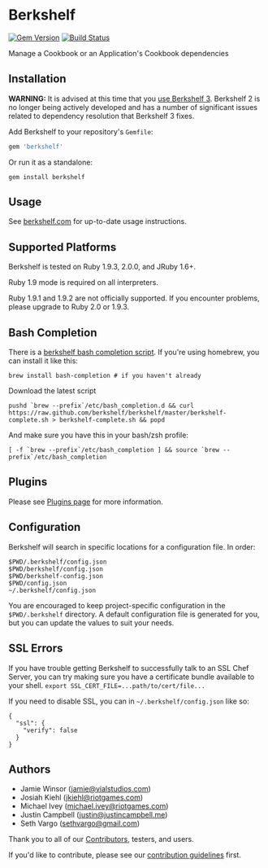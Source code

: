 Berkshelf
=========
[![Gem Version](https://badge.fury.io/rb/berkshelf.png)](http://badge.fury.io/rb/berkshelf)
[![Build Status](https://travis-ci.org/berkshelf/berkshelf.png?branch=master)](https://travis-ci.org/berkshelf/berkshelf)

Manage a Cookbook or an Application's Cookbook dependencies

Installation
------------

**WARNING:** It is advised at this time that you [use Berkshelf 3](https://github.com/berkshelf/berkshelf/wiki/Howto:-Use-the-bleeding-edge). Berkshelf 2 is no longer being actively developed and has a number of significant issues related to dependency resolution that Berkshelf 3 fixes.

Add Berkshelf to your repository's `Gemfile`:

```ruby
gem 'berkshelf'
```

Or run it as a standalone:

    gem install berkshelf

Usage
-----
See [berkshelf.com](http://berkshelf.com) for up-to-date usage instructions.

Supported Platforms
-------------------
Berkshelf is tested on Ruby 1.9.3, 2.0.0, and JRuby 1.6+.

Ruby 1.9 mode is required on all interpreters.

Ruby 1.9.1 and 1.9.2 are not officially supported. If you encounter problems, please upgrade to Ruby 2.0 or 1.9.3.

Bash Completion
---------------
There is a [berkshelf bash completion script](https://raw.github.com/berkshelf/berkshelf/master/berkshelf-complete.sh). If you're using homebrew, you can install it like this:

    brew install bash-completion # if you haven't already

Download the latest script

    pushd `brew --prefix`/etc/bash_completion.d && curl https://raw.github.com/berkshelf/berkshelf/master/berkshelf-complete.sh > berkshelf-complete.sh && popd

And make sure you have this in your bash/zsh profile:

    [ -f `brew --prefix`/etc/bash_completion ] && source `brew --prefix`/etc/bash_completion

Plugins
-------
Please see [Plugins page](https://github.com/berkshelf/berkshelf/blob/master/PLUGINS.md) for more information.

Configuration
-------------
Berkshelf will search in specific locations for a configuration file. In order:

```text
$PWD/.berkshelf/config.json
$PWD/berkshelf/config.json
$PWD/berkshelf-config.json
$PWD/config.json
~/.berkshelf/config.json
```

You are encouraged to keep project-specific configuration in the `$PWD/.berkshelf` directory. A default configuration file is generated for you, but you can update the values to suit your needs.

SSL Errors
----------

If you have trouble getting Berkshelf to successfully talk to an SSL Chef Server, you can try making sure you
have a certificate bundle available to your shell. `export SSL_CERT_FILE=...path/to/cert/file...`

If you need to disable SSL, you can in `~/.berkshelf/config.json` like so:

```
{
  "ssl": {
    "verify": false
  }
}
```

Authors
-------
- Jamie Winsor (<jamie@vialstudios.com>)
- Josiah Kiehl (<jkiehl@riotgames.com>)
- Michael Ivey (<michael.ivey@riotgames.com>)
- Justin Campbell (<justin@justincampbell.me>)
- Seth Vargo (<sethvargo@gmail.com>)

Thank you to all of our [Contributors](https://github.com/berkshelf/berkshelf/graphs/contributors), testers, and users.

If you'd like to contribute, please see our [contribution guidelines](https://github.com/berkshelf/berkshelf/blob/master/CONTRIBUTING.md) first.
